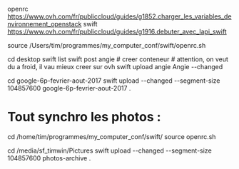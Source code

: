openrc https://www.ovh.com/fr/publiccloud/guides/g1852.charger_les_variables_denvironnement_openstack
swift https://www.ovh.com/fr/publiccloud/guides/g1916.debuter_avec_lapi_swift

source /Users/tim/programmes/my_computer_conf/swift/openrc.sh

cd desktop
swift list
swift post angie # creer conteneur # attention, on veut du a froid, il vau mieux creer sur ovh
swift upload angie Angie --changed

cd google-6p-fevrier-aout-2017
swift upload --changed --segment-size 104857600 google-6p-fevrier-aout-2017 .


# Tout synchro les photos :

cd /home/tim/programmes/my_computer_conf/swift/
source openrc.sh

cd /media/sf_timwin/Pictures
swift upload --changed --segment-size 104857600 photos-archive .
